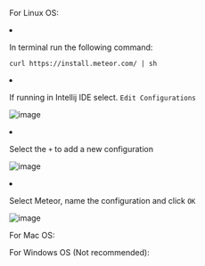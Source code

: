 For Linux OS:
    <li><p>In terminal run the following command:
     <p>`curl https://install.meteor.com/ | sh` </li>
    <li><p>If running in Intellij IDE select. `Edit Configurations` 
       <p> ![image](https://user-images.githubusercontent.com/73863212/102423397-c7e56300-3fbd-11eb-904e-81d3b178506e.png) </li>
    <li><p>Select the `+` to add a new configuration
        <p>![image](https://user-images.githubusercontent.com/73863212/102423528-198ded80-3fbe-11eb-91d6-0d5023314bbf.png)
       </li>
    <li><p>Select Meteor, name the configuration and click `OK`
        <p> ![image](https://user-images.githubusercontent.com/73863212/102423543-1eeb3800-3fbe-11eb-978b-a3b720d071d9.png)
    </li>

For Mac OS:

For Windows OS (Not recommended):
